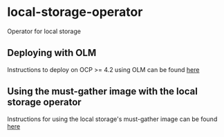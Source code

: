 # local-storage-operator
Operator for local storage

## Deploying with OLM
Instructions to deploy on OCP >= 4.2 using OLM can be found [here](docs/deploy-with-olm.md)

## Using the must-gather image with the local storage operator
Instructions for using the local storage's must-gather image can be found [here](docs/must-gather.md)
